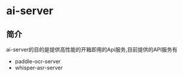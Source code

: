 # ai-server

## 简介

ai-server的目的是提供高性能的开箱即用的Api服务,目前提供的API服务有
- paddle-ocr-server 
- whisper-asr-server